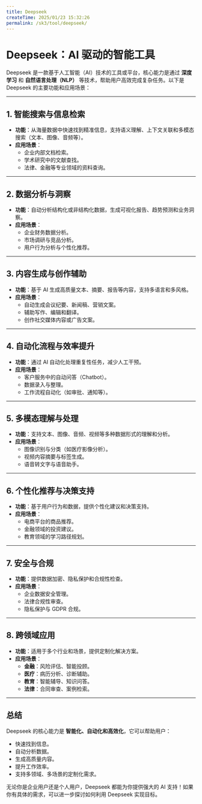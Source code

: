 ```yaml
---
title: Deepseek
createTime: 2025/01/23 15:32:26
permalink: /sk3/tool/deepseek/
---
```

<ImageCard
        image="http://localhost:8080/Stable-kit-3/img/deepseek.jpg"
        title="deepseek"
        description="Deepseek 是一款基于人工智能（AI）技术的智能工具或平台，专注于通过深度学习、自然语言处理（NLP）等先进技术，帮助用户更高效地完成复杂任务。"
        author="SK3"
        date="2025/01"
      />



# Deepseek：AI 驱动的智能工具

Deepseek 是一款基于人工智能（AI）技术的工具或平台，核心能力是通过 **深度学习** 和 **自然语言处理（NLP）** 等技术，帮助用户高效完成复杂任务。以下是 Deepseek 的主要功能和应用场景：

---

## **1. 智能搜索与信息检索**
- **功能**：从海量数据中快速找到精准信息，支持语义理解、上下文关联和多模态搜索（文本、图像、音频等）。
- **应用场景**：
  - 企业内部文档检索。
  - 学术研究中的文献查找。
  - 法律、金融等专业领域的资料查询。

---

## **2. 数据分析与洞察**
- **功能**：自动分析结构化或非结构化数据，生成可视化报告、趋势预测和业务洞察。
- **应用场景**：
  - 企业财务数据分析。
  - 市场调研与竞品分析。
  - 用户行为分析与个性化推荐。

---

## **3. 内容生成与创作辅助**
- **功能**：基于 AI 生成高质量文本、摘要、报告等内容，支持多语言和多风格。
- **应用场景**：
  - 自动生成会议纪要、新闻稿、营销文案。
  - 辅助写作、编辑和翻译。
  - 创作社交媒体内容或广告文案。

---

## **4. 自动化流程与效率提升**
- **功能**：通过 AI 自动化处理重复性任务，减少人工干预。
- **应用场景**：
  - 客户服务中的自动问答（Chatbot）。
  - 数据录入与整理。
  - 工作流程自动化（如审批、通知等）。

---

## **5. 多模态理解与处理**
- **功能**：支持文本、图像、音频、视频等多种数据形式的理解和分析。
- **应用场景**：
  - 图像识别与分类（如医疗影像分析）。
  - 视频内容摘要与标签生成。
  - 语音转文字与语音助手。

---

## **6. 个性化推荐与决策支持**
- **功能**：基于用户行为和数据，提供个性化建议和决策支持。
- **应用场景**：
  - 电商平台的商品推荐。
  - 金融领域的投资建议。
  - 教育领域的学习路径规划。

---

## **7. 安全与合规**
- **功能**：提供数据加密、隐私保护和合规性检查。
- **应用场景**：
  - 企业数据安全管理。
  - 法律合规性审查。
  - 隐私保护与 GDPR 合规。

---

## **8. 跨领域应用**
- **功能**：适用于多个行业和场景，提供定制化解决方案。
- **应用场景**：
  - **金融**：风险评估、智能投顾。
  - **医疗**：病历分析、诊断辅助。
  - **教育**：智能辅导、知识问答。
  - **法律**：合同审查、案例检索。

---

## **总结**
Deepseek 的核心能力是 **智能化、自动化和高效化**，它可以帮助用户：
- 快速找到信息。
- 自动分析数据。
- 生成高质量内容。
- 提升工作效率。
- 支持多领域、多场景的定制化需求。

无论你是企业用户还是个人用户，Deepseek 都能为你提供强大的 AI 支持！如果你有具体的需求，可以进一步探讨如何利用 Deepseek 实现目标。
